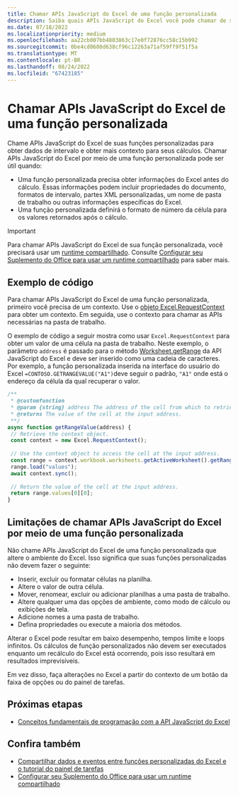 ```yaml
---
title: Chamar APIs JavaScript do Excel de uma função personalizada
description: Saiba quais APIs JavaScript do Excel você pode chamar de sua função personalizada.
ms.date: 07/18/2022
ms.localizationpriority: medium
ms.openlocfilehash: aa22cb007bb4803863c17e0f72876cc58c15b992
ms.sourcegitcommit: 0be4cd0680d638cf96c12263a71af59ff9f51f5a
ms.translationtype: MT
ms.contentlocale: pt-BR
ms.lasthandoff: 08/24/2022
ms.locfileid: "67423185"
---
```

# <a name="call-excel-javascript-apis-from-a-custom-function"></a>Chamar APIs JavaScript do Excel de uma função personalizada

Chame APIs JavaScript do Excel de suas funções personalizadas para obter dados de intervalo e obter mais contexto para seus cálculos. Chamar APIs JavaScript do Excel por meio de uma função personalizada pode ser útil quando:

- Uma função personalizada precisa obter informações do Excel antes do cálculo. Essas informações podem incluir propriedades do documento, formatos de intervalo, partes XML personalizadas, um nome de pasta de trabalho ou outras informações específicas do Excel.
- Uma função personalizada definirá o formato de número da célula para os valores retornados após o cálculo.

> [!IMPORTANT]
> Para chamar APIs JavaScript do Excel de sua função personalizada, você precisará usar um [runtime compartilhado](../testing/runtimes.md#shared-runtime). Consulte [Configurar seu Suplemento do Office para usar um runtime compartilhado](../develop/configure-your-add-in-to-use-a-shared-runtime.md) para saber mais.

## <a name="code-sample"></a>Exemplo de código

Para chamar APIs JavaScript do Excel de uma função personalizada, primeiro você precisa de um contexto. Use o [objeto Excel.RequestContext](/javascript/api/excel/excel.requestcontext) para obter um contexto. Em seguida, use o contexto para chamar as APIs necessárias na pasta de trabalho.

O exemplo de código a seguir mostra como usar `Excel.RequestContext` para obter um valor de uma célula na pasta de trabalho. Neste exemplo, o parâmetro `address` é passado para o método [Worksheet.getRange](/javascript/api/excel/excel.worksheet#excel-excel-worksheet-getrange-member(1)) da API JavaScript do Excel e deve ser inserido como uma cadeia de caracteres. Por exemplo, a função personalizada inserida na interface do usuário do Excel `=CONTOSO.GETRANGEVALUE("A1")`deve seguir o padrão, `"A1"` onde está o endereço da célula da qual recuperar o valor.

```JavaScript
/**
 * @customfunction
 * @param {string} address The address of the cell from which to retrieve the value.
 * @returns The value of the cell at the input address.
 **/
async function getRangeValue(address) {
 // Retrieve the context object. 
 const context = new Excel.RequestContext();
 
 // Use the context object to access the cell at the input address. 
 const range = context.workbook.worksheets.getActiveWorksheet().getRange(address);
 range.load("values");
 await context.sync();
 
 // Return the value of the cell at the input address.
 return range.values[0][0];
}
```

## <a name="limitations-of-calling-excel-javascript-apis-through-a-custom-function"></a>Limitações de chamar APIs JavaScript do Excel por meio de uma função personalizada

Não chame APIs JavaScript do Excel de uma função personalizada que altere o ambiente do Excel. Isso significa que suas funções personalizadas não devem fazer o seguinte:

- Inserir, excluir ou formatar células na planilha.
- Altere o valor de outra célula.
- Mover, renomear, excluir ou adicionar planilhas a uma pasta de trabalho.
- Altere qualquer uma das opções de ambiente, como modo de cálculo ou exibições de tela.
- Adicione nomes a uma pasta de trabalho.
- Defina propriedades ou execute a maioria dos métodos.

Alterar o Excel pode resultar em baixo desempenho, tempos limite e loops infinitos. Os cálculos de função personalizados não devem ser executados enquanto um recálculo do Excel está ocorrendo, pois isso resultará em resultados imprevisíveis.

Em vez disso, faça alterações no Excel a partir do contexto de um botão da faixa de opções ou do painel de tarefas.

## <a name="next-steps"></a>Próximas etapas

- [Conceitos fundamentais de programação com a API JavaScript do Excel](../reference/overview/excel-add-ins-reference-overview.md)

## <a name="see-also"></a>Confira também

- [Compartilhar dados e eventos entre funções personalizadas do Excel e o tutorial do painel de tarefas](../tutorials/share-data-and-events-between-custom-functions-and-the-task-pane-tutorial.md)
- [Configurar seu Suplemento do Office para usar um runtime compartilhado](../develop/configure-your-add-in-to-use-a-shared-runtime.md)
